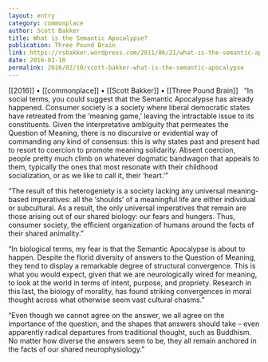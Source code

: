 ```yaml
---
layout: entry
category: commonplace
author: Scott Bakker
title: What is the Semantic Apocalypse?
publication: Three Pound Brain
link: https://rsbakker.wordpress.com/2011/06/21/what-is-the-semantic-apocalypse/
date: 2016-02-10
permalink: 2016/02/10/scott-bakker-what-is-the-semantic-apocalypse
---
```


[[2016]] • [[commonplace]] • [[Scott Bakker]] • [[Three Pound Brain]]
 
“In social terms, you could suggest that the Semantic Apocalypse has already happened. Consumer society is a society where liberal democratic states have retreated from the ‘meaning game,’ leaving the intractable issue to its constituents. Given the interpretative ambiguity that permeates the Question of Meaning, there is no discursive or evidential way of commanding any kind of consensus: this is why states past and present had to resort to coercion to promote meaning solidarity. Absent coercion, people pretty much climb on whatever dogmatic bandwagon that appeals to them, typically the ones that most resonate with their childhood socialization, or as we like to call it, their ‘heart.’”

“The result of this heterogeniety is a society lacking any universal meaning-based imperatives: all the ‘shoulds’ of a meaningful life are either individual or subcultural. As a result, the only universal imperatives that remain are those arising out of our shared biology: our fears and hungers. Thus, consumer society, the efficient organization of humans around the facts of their shared animality.”

“In biological terms, my fear is that the Semantic Apocalypse is about to happen. Despite the florid diversity of answers to the Question of Meaning, they tend to display a remarkable degree of structural convergence. This is what you would expect, given that we are neurologically wired for meaning, to look at the world in terms of intent, purpose, and propriety. Research in this last, the biology of morality, has found striking convergences in moral thought across what otherwise seem vast cultural chasms.”

“Even though we cannot agree on the answer, we all agree on the importance of the question, and the shapes that answers should take – even apparently radical departures from traditional thought, such as Buddhism. No matter how diverse the answers seem to be, they all remain anchored in the facts of our shared neurophysiology.”

